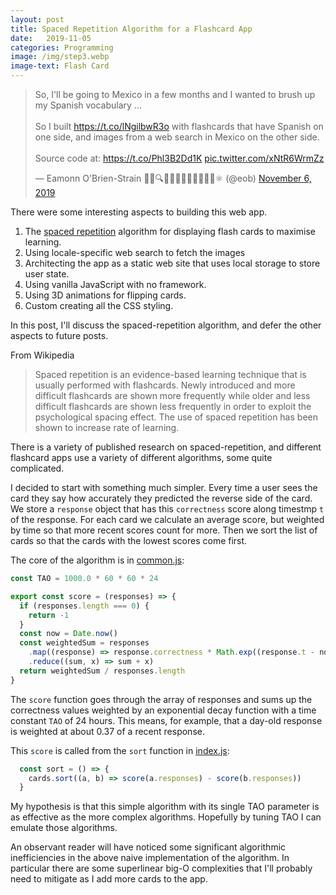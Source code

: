 ```yaml
---
layout: post
title: Spaced Repetition Algorithm for a Flashcard App  
date:   2019-11-05
categories: Programming
image: /img/step3.webp
image-text: Flash Card
---
```


<blockquote class="twitter-tweet"><p lang="en" dir="ltr">So, I&#39;ll be going to Mexico in a few months and I wanted to brush up my Spanish vocabulary ...<br><br>So I built <a href="https://t.co/lNgilbwR3o">https://t.co/lNgilbwR3o</a> with flashcards that have Spanish on one side, and images from a web search in Mexico on the other side.<br><br>Source code at: <a href="https://t.co/Phl3B2Dd1K">https://t.co/Phl3B2Dd1K</a> <a href="https://t.co/xNtR6WrmZz">pic.twitter.com/xNtR6WrmZz</a></p>&mdash; Eamonn O&#39;Brien-Strain 👨‍💻🔍🌁🇮🇪🇪🇺🇺🇲🇺🇳⚛️ (@eob) <a href="https://twitter.com/eob/status/1191894849470906368?ref_src=twsrc%5Etfw">November 6, 2019</a></blockquote> <script async src="https://platform.twitter.com/widgets.js" charset="utf-8"></script>

There were some interesting aspects to building this web app.

1. The [spaced repetition][1] algorithm for displaying flash cards to maximise learning.
2. Using locale-specific web search to fetch the images 
2. Architecting the app as a static web site that uses local storage to store user state.
3. Using vanilla JavaScript with no framework.
4. Using 3D animations for flipping cards.
5. Custom creating all the CSS styling.

In this post, I'll discuss the spaced-repetition algorithm, and defer the other
aspects to future posts.

From Wikipedia

> Spaced repetition is an evidence-based learning technique that is usually
> performed with flashcards. Newly introduced and more difficult flashcards are
> shown more frequently while older and less difficult flashcards are shown less
> frequently in order to exploit the psychological spacing effect. The use of
> spaced repetition has been shown to increase rate of learning.

There is a variety of published research on spaced-repetition, and different
flashcard apps use a variety of different algorithms, some quite complicated.

I decided to start with something much simpler. Every time a user sees the card
they say how accurately they predicted the reverse side of the card. We store a
`response` object that has this `correctness` score along timestmp `t` of the
response. For each card we calculate an average score, but weighted by time so
that more recent scores count for more. Then we sort the list of cards so that
the cards with the lowest scores come first.

The core of the algorithm is in [common.js][2]:

```js
const TAO = 1000.0 * 60 * 60 * 24

export const score = (responses) => {
  if (responses.length === 0) {
    return -1
  }
  const now = Date.now()
  const weightedSum = responses
    .map((response) => response.correctness * Math.exp((response.t - now) / TAO))
    .reduce((sum, x) => sum + x)
  return weightedSum / responses.length
}
```

The `score` function goes through the array of responses and sums up the
correctness values weighted by an exponential decay function with a time
constant `TAO` of 24 hours. This means, for example, that a day-old response is
weighted at about 0.37 of a recent response.

This `score` is called from the `sort` function in [index.js][3]:

```js
  const sort = () => {
    cards.sort((a, b) => score(a.responses) - score(b.responses))
  }
  ```

My hypothesis is that this simple algorithm with its single TAO parameter is as
effective as the more complex algorithms. Hopefully by tuning TAO I can emulate
those algorithms.

An observant reader will have noticed some significant algorithmic
inefficiencies in the above naive implementation of the algorithm. In particular
there are some superlinear big-O complexities that I'll probably need to
mitigate as I add more cards to the app.

[1]: https://en.wikipedia.org/wiki/Spaced_repetition
[2]: https://github.com/eobrain/mergi/blob/b154a912bb1fd0aed98df77a6b8265e36d0d9214/site/common.js
[3]: https://github.com/eobrain/mergi/blob/b154a912bb1fd0aed98df77a6b8265e36d0d9214/site/index.js



